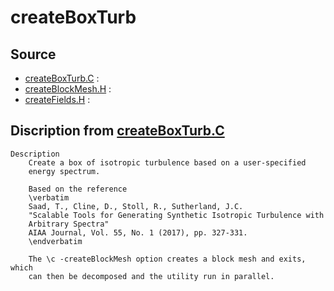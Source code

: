 # createBoxTurb

## Source

- [createBoxTurb.C](createBoxTurb.C) : 
- [createBlockMesh.H](createBlockMesh.H) : 
- [createFields.H](createFields.H) : 


## Discription from [createBoxTurb.C](createBoxTurb.C)

```
Description
    Create a box of isotropic turbulence based on a user-specified
    energy spectrum.

    Based on the reference
    \verbatim
    Saad, T., Cline, D., Stoll, R., Sutherland, J.C.
    "Scalable Tools for Generating Synthetic Isotropic Turbulence with
    Arbitrary Spectra"
    AIAA Journal, Vol. 55, No. 1 (2017), pp. 327-331.
    \endverbatim

    The \c -createBlockMesh option creates a block mesh and exits, which
    can then be decomposed and the utility run in parallel.


```

